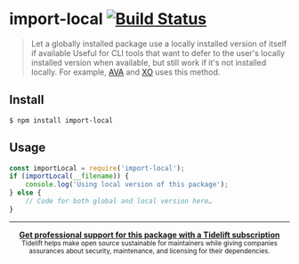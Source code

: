 # import-local [![Build Status](https://travis-ci.org/sindresorhus/import-local.svg?branch=master)](https://travis-ci.org/sindresorhus/import-local)
> Let a globally installed package use a locally installed version of itself if available
Useful for CLI tools that want to defer to the user's locally installed version when available, but still work if it's not installed locally. For example, [AVA](http://ava.li) and [XO](https://github.com/xojs/xo) uses this method.
## Install
```
$ npm install import-local
```
## Usage
```js
const importLocal = require('import-local');
if (importLocal(__filename)) {
	console.log('Using local version of this package');
} else {
	// Code for both global and local version here…
}
```
---
<div align="center">
	<b>
		<a href="https://tidelift.com/subscription/pkg/npm-import-local?utm_source=npm-import-local&utm_medium=referral&utm_campaign=readme">Get professional support for this package with a Tidelift subscription</a>
	</b>
	<br>
	<sub>
		Tidelift helps make open source sustainable for maintainers while giving companies<br>assurances about security, maintenance, and licensing for their dependencies.
	</sub>
</div>
